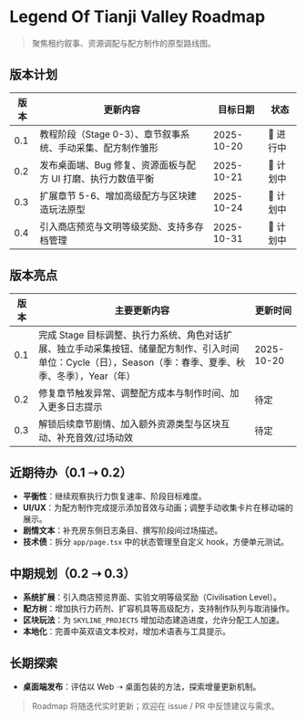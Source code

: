# Legend Of Tianji Valley Roadmap

> 聚焦租约叙事、资源调配与配方制作的原型路线图。

## 版本计划

| 版本 | 更新内容 | 目标日期 | 状态 |
| --- | --- | --- | --- |
| 0.1 | 教程阶段（Stage 0-3）、章节叙事系统、手动采集、配方制作雏形 | 2025-10-20 | 🔄 进行中 |
| 0.2 | 发布桌面端、Bug 修复、资源面板与配方 UI 打磨、执行力数值平衡 | 2025-10-21 | 📝 计划中 |
| 0.3 | 扩展章节 5-6、增加高级配方与区块建造玩法原型 | 2025-10-24 | 📝 计划中 |
| 0.4 | 引入商店预览与文明等级奖励、支持多存档管理 | 2025-10-31 | 📝 计划中 |

## 版本亮点

| 版本 | 主要更新内容 | 更新时间 |
| --- | --- | --- |
| 0.1 | 完成 Stage 目标调整、执行力系统、角色对话扩展、独立手动采集按钮、储量配方制作、引入时间单位：Cycle（日），Season（季：春季、夏季、秋季、冬季），Year（年） | 2025-10-20 |
| 0.2 | 修复章节触发异常、调整配方成本与制作时间、加入更多日志提示 | 待定 |
| 0.3 | 解锁后续章节剧情、加入额外资源类型与区块互动、补充音效/过场动效 | 待定 |

## 近期待办（0.1 ➝ 0.2）

- **平衡性**：继续观察执行力恢复速率、阶段目标难度。
- **UI/UX**：为配方制作完成提示添加音效与动画；调整手动收集卡片在移动端的展示。
- **剧情文本**：补充房东侧日志条目、撰写阶段间过场描述。
- **技术债**：拆分 `app/page.tsx` 中的状态管理至自定义 hook，方便单元测试。

## 中期规划（0.2 ➝ 0.3）

- **系统扩展**：引入商店预览界面、实验文明等级奖励（Civilisation Level）。
- **配方树**：增加执行力药剂、扩容机具等高级配方，支持制作队列与取消操作。
- **区块玩法**：为 `SKYLINE_PROJECTS` 增加动态建造进度，允许分配工人加速。
- **本地化**：完善中英双语文本校对，增加术语表与工具提示。

## 长期探索

- **桌面端发布**：评估以 Web ➝ 桌面包装的方法，探索增量更新机制。

> Roadmap 将随迭代实时更新；欢迎在 issue / PR 中反馈建议与需求。
